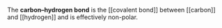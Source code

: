 The **carbon–hydrogen bond** is the [[covalent bond]] between [[carbon]] and [[hydrogen]] and is effectively non-polar.
